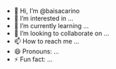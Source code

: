 - 👋 Hi, I’m @baisacarino
- 👀 I’m interested in ...
- 🌱 I’m currently learning ...
- 💞️ I’m looking to collaborate on ...
- 📫 How to reach me ...
- 😄 Pronouns: ...
- ⚡ Fun fact: ...

<!---
baisacarino/baisacarino is a ✨ special ✨ repository because its `README.md` (this file) appears on your GitHub profile.
You can click the Preview link to take a look at your changes.
--->
